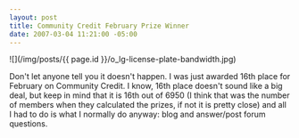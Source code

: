 ```yaml
---
layout: post
title: Community Credit February Prize Winner
date: 2007-03-04 11:21:00 -05:00
---
```


![](/img/posts/{{ page.id }}/o_lg-license-plate-bandwidth.jpg)

Don't let anyone tell you it doesn't happen. I was just awarded 16th place for February on Community Credit. I know, 16th place doesn't sound like a big deal, but keep in mind that it is 16th out of 6950 (I think that was the number of members when they calculated the prizes, if not it is pretty close) and all I had to do is what I normally do anyway: blog and answer/post forum questions.
